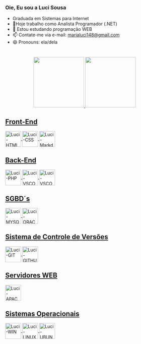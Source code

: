 ### Oie, Eu sou a Luci Sousa

*  Graduada em Sistemas para Internet 
* 🔭Hoje trabalho como Analista Programador (.NET)
* 🌱 Estou estudando programação WEB
* 📫 Contate-me via e-mail: marialuci148@gmail.com
* 😄 Pronouns: ela/dela

#
<div align="center">
   <a href="https://github.com/marialucis">
   <img height="160em" src="https://github-readme-stats.vercel.app/api?username=marialucis&show_icons=true&theme=dracula&include_all_commits=true&count_private=true"/>
   <img height="160em" src="https://github-readme-stats.vercel.app/api/top-langs/?username=marialucis&layout=compact&langs_count=7&theme=dracula"/>
</div>
  
<div style="display: inline_block">
    <h2>Front-End</h2>
    <img align="center" alt="Luci-HTML" height="50" width="50"  src="https://cdn.jsdelivr.net/gh/devicons/devicon/icons/html5/html5-original-wordmark.svg" />
    <img align="center" alt="Luci-CSS" height="50" width="50"   src="https://cdn.jsdelivr.net/gh/devicons/devicon/icons/css3/css3-original-wordmark.svg" />
   <img align="center" alt="Luci-Markdown" height="50" width="50" src="https://cdn.jsdelivr.net/gh/devicons/devicon/icons/markdown/markdown-original.svg" />
</div>
  
<div style="display: inline_block">
     <h2>Back-End</h2>
     <img align="center" alt="Luci-PHP" height="50" width="50"   src="https://cdn.jsdelivr.net/gh/devicons/devicon/icons/php/php-original.svg" />
     <img align="center" alt="Luci-VSCODE" height="50" width="50" src="https://cdn.jsdelivr.net/gh/devicons/devicon/icons/vscode/vscode-original-wordmark.svg"/> 
     <img align="center" alt="Luci-VSCODE" height="50" width="50" src="https://cdn.jsdelivr.net/gh/devicons/devicon/icons/visualstudio/visualstudio-plain.svg" />
</div>

   
<div style= "display: inline_block">
   <h2>SGBD´s</h2>
   <img align="center" alt="Luci-MYSQL" height="50" width="50" src="https://cdn.jsdelivr.net/gh/devicons/devicon/icons/mysql/mysql-original-wordmark.svg" />
   <img align="center" alt="Luci-ORACLE" height="50" width="50" src="https://cdn.jsdelivr.net/gh/devicons/devicon/icons/oracle/oracle-original.svg" />
</div>   
  
<div style="display: inline_block">
     <h2>Sistema de Controle de Versões</h2>
     <img align="center" alt="Luci-GIT" height="50" width="50"   src="https://cdn.jsdelivr.net/gh/devicons/devicon/icons/git/git-original-wordmark.svg" />
     <img align="center" alt="Luci-GITHUB" height="50" width="50" src="https://cdn.jsdelivr.net/gh/devicons/devicon/icons/github/github-original-wordmark.svg" />
</div>
  
<div style="display: inline_block">
    <h2>Servidores WEB</h2> 
    <img align="center" alt="Luci-APACHE" height="50" width="50" src="https://cdn.jsdelivr.net/gh/devicons/devicon/icons/apache/apache-original-wordmark.svg">  
</div>

<div style="display: inline_block">
      <h2>Sistemas Operacionais</h2>
      <img align="center" alt="Luci-WIN" height="50" width="50" src="https://cdn.jsdelivr.net/gh/devicons/devicon/icons/windows8/windows8-original.svg" />
      <img align="center" alt="Luci-LINUX" height="50" width="50" src="https://cdn.jsdelivr.net/gh/devicons/devicon/icons/linux/linux-original.svg" />
      <img align="center" alt="Luci-UBUNTU" height="50" width="50" src="https://cdn.jsdelivr.net/gh/devicons/devicon/icons/ubuntu/ubuntu-plain-wordmark.svg" />
</div>      
